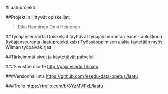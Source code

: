 #Laatuprojekti

##Projektiin liittyvät opiskelijat: 
>Riku Hänninen
>Onni Heinonen

##Työajanseuranta
Opiskelijat täyttävät työajanseurantaa excel-taulukkoon (työajanseuranta-laatuprojekti.xslx)
Työssäoppimisen ajalta täytetään myös Wilman työpäiväkirjaa.


##Tärkeimmät sivut ja käytettävät palvelut

###Sivuston osoite
http://paja.esedu.fi/laatu

###Versionhallinta
https://github.com/esedu-data-opetus/laatu

###Trello
https://trello.com/b/8YzMVPxL/laatu

